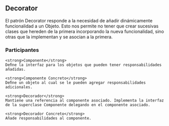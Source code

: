 <h2>
    Decorator
</h2>
<p>
    El patrón Decorator responde a la necesidad de añadir dinámicamente funcionalidad a un Objeto. Esto nos permite no tener que crear sucesivas clases que hereden de la primera incorporando la nueva funcionalidad, sino otras que la implementan y se asocian a la primera.
</p>
<h3>
    Participantes
</h3>

    <strong>Componente</strong>
    Deﬁne la interfaz para los objetos que pueden tener responsabilidades añadidas.

    <strong>Componente Concreto</strong>
    Deﬁne un objeto al cual se le pueden agregar responsabilidades adicionales.

    <strong>Decorador</strong>
    Mantiene una referencia al componente asociado. Implementa la interfaz de la superclase Componente delegando en el componente asociado.

    <strong>Decorador Concreto</strong>
    Añade responsabilidades al componente.
